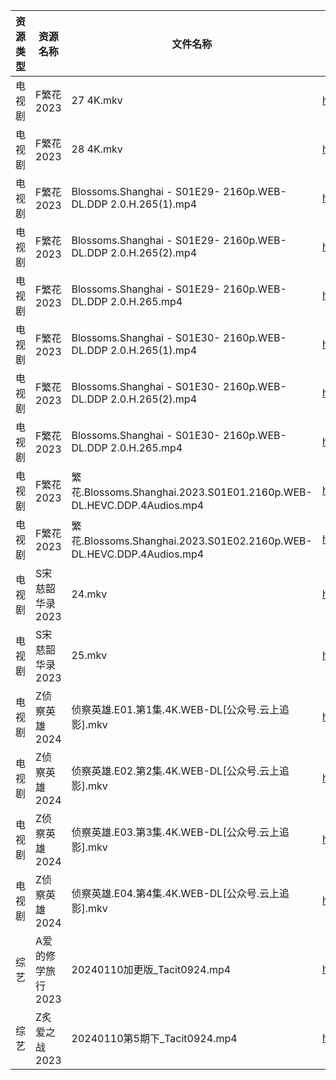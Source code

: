 | 资源类型 | 资源名称        | 文件名称                                                               | 分享链接                                      | 更新时间                |
| ---- | ----------- | ------------------------------------------------------------------ | ----------------------------------------- | ------------------- |
| 电视剧  | F繁花2023     | 27 4K.mkv                                                          | https://www.alipan.com/s/1ySCmMzW5aJ      | 2024-01-11 00:05:16 |
| 电视剧  | F繁花2023     | 28 4K.mkv                                                          | https://www.alipan.com/s/1ySCmMzW5aJ      | 2024-01-11 00:05:16 |
| 电视剧  | F繁花2023     | Blossoms.Shanghai - S01E29- 2160p.WEB-DL.DDP 2.0.H.265(1).mp4      | https://www.alipan.com/s/1ySCmMzW5aJ      | 2024-01-11 00:05:15 |
| 电视剧  | F繁花2023     | Blossoms.Shanghai - S01E29- 2160p.WEB-DL.DDP 2.0.H.265(2).mp4      | https://www.alipan.com/s/1ySCmMzW5aJ      | 2024-01-11 00:05:14 |
| 电视剧  | F繁花2023     | Blossoms.Shanghai - S01E29- 2160p.WEB-DL.DDP 2.0.H.265.mp4         | https://www.alipan.com/s/1ySCmMzW5aJ      | 2024-01-11 00:05:14 |
| 电视剧  | F繁花2023     | Blossoms.Shanghai - S01E30- 2160p.WEB-DL.DDP 2.0.H.265(1).mp4      | https://www.alipan.com/s/1ySCmMzW5aJ      | 2024-01-11 00:05:14 |
| 电视剧  | F繁花2023     | Blossoms.Shanghai - S01E30- 2160p.WEB-DL.DDP 2.0.H.265(2).mp4      | https://www.alipan.com/s/1ySCmMzW5aJ      | 2024-01-11 00:05:13 |
| 电视剧  | F繁花2023     | Blossoms.Shanghai - S01E30- 2160p.WEB-DL.DDP 2.0.H.265.mp4         | https://www.alipan.com/s/1ySCmMzW5aJ      | 2024-01-11 00:05:12 |
| 电视剧  | F繁花2023     | 繁花.Blossoms.Shanghai.2023.S01E01.2160p.WEB-DL.HEVC.DDP.4Audios.mp4 | https://www.alipan.com/s/1ySCmMzW5aJ      | 2024-01-11 00:05:12 |
| 电视剧  | F繁花2023     | 繁花.Blossoms.Shanghai.2023.S01E02.2160p.WEB-DL.HEVC.DDP.4Audios.mp4 | https://www.alipan.com/s/1ySCmMzW5aJ      | 2024-01-11 00:05:11 |
| 电视剧  | S宋慈韶华录2023  | 24.mkv                                                             | https://www.alipan.com/s/K2SQadx7TPe      | 2024-01-11 00:05:32 |
| 电视剧  | S宋慈韶华录2023  | 25.mkv                                                             | https://www.alipan.com/s/K2SQadx7TPe      | 2024-01-11 00:05:32 |
| 电视剧  | Z侦察英雄2024   | 侦察英雄.E01.第1集.4K.WEB-DL[公众号.云上追影].mkv                               | https://www.alipan.com/s/9bbVLR4auhS      | 2024-01-11 00:05:49 |
| 电视剧  | Z侦察英雄2024   | 侦察英雄.E02.第2集.4K.WEB-DL[公众号.云上追影].mkv                               | https://www.alipan.com/s/9bbVLR4auhS      | 2024-01-11 00:05:48 |
| 电视剧  | Z侦察英雄2024   | 侦察英雄.E03.第3集.4K.WEB-DL[公众号.云上追影].mkv                               | https://www.alipan.com/s/9bbVLR4auhS      | 2024-01-11 00:05:47 |
| 电视剧  | Z侦察英雄2024   | 侦察英雄.E04.第4集.4K.WEB-DL[公众号.云上追影].mkv                               | https://www.alipan.com/s/9bbVLR4auhS      | 2024-01-11 00:05:47 |
| 综艺   | A爱的修学旅行2023 | 20240110加更版_Tacit0924.mp4                                          | https://www.aliyundrive.com/s/EE9WNi94Ftz | 2024-01-11 00:05:55 |
| 综艺   | Z炙爱之战2023   | 20240110第5期下_Tacit0924.mp4                                         | https://www.alipan.com/s/wy7RvpBvLX7      | 2024-01-11 00:06:38 |
